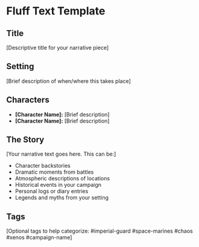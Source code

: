 # Fluff Text Template

## Title
[Descriptive title for your narrative piece]

## Setting
[Brief description of when/where this takes place]

## Characters
- **[Character Name]:** [Brief description]
- **[Character Name]:** [Brief description]

## The Story

[Your narrative text goes here. This can be:]
- Character backstories
- Dramatic moments from battles
- Atmospheric descriptions of locations
- Historical events in your campaign
- Personal logs or diary entries
- Legends and myths from your setting

## Tags
[Optional tags to help categorize: #imperial-guard #space-marines #chaos #xenos #campaign-name]